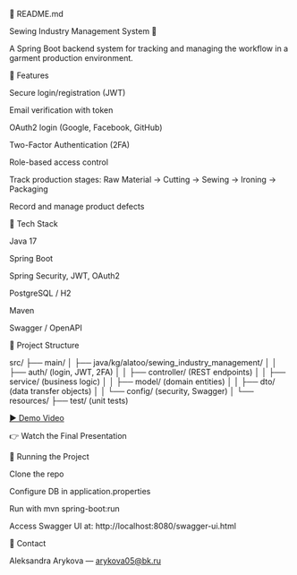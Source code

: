 📝 README.md

Sewing Industry Management System 👗

A Spring Boot backend system for tracking and managing the workflow in a garment production environment.

🔐 Features

Secure login/registration (JWT)

Email verification with token

OAuth2 login (Google, Facebook, GitHub)

Two-Factor Authentication (2FA)

Role-based access control

Track production stages: Raw Material → Cutting → Sewing → Ironing → Packaging

Record and manage product defects

🧰 Tech Stack

Java 17

Spring Boot

Spring Security, JWT, OAuth2

PostgreSQL / H2

Maven

Swagger / OpenAPI

📁 Project Structure

src/
├── main/
│   ├── java/kg/alatoo/sewing_industry_management/
│   │   ├── auth/ (login, JWT, 2FA)
│   │   ├── controller/ (REST endpoints)
│   │   ├── service/ (business logic)
│   │   ├── model/ (domain entities)
│   │   ├── dto/ (data transfer objects)
│   │   └── config/ (security, Swagger)
│   └── resources/
├── test/ (unit tests)

[▶️ Demo Video](https://youtu.be/WIdt_LPVYLo)

👉 Watch the Final Presentation

🚀 Running the Project

Clone the repo

Configure DB in application.properties

Run with mvn spring-boot:run

Access Swagger UI at: http://localhost:8080/swagger-ui.html

🤝 Contact

Aleksandra Arykova — arykova05@bk.ru

